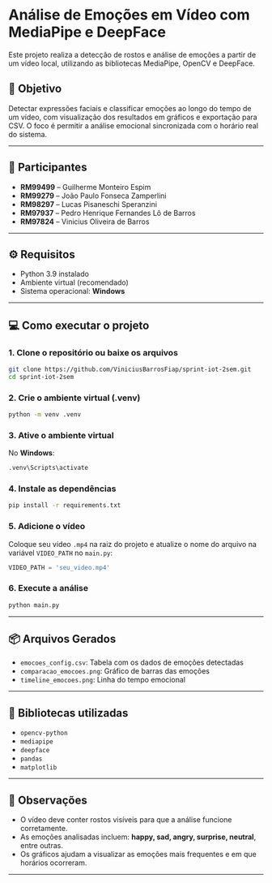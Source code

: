 # Análise de Emoções em Vídeo com MediaPipe e DeepFace

Este projeto realiza a detecção de rostos e análise de emoções a partir de um vídeo local, utilizando as bibliotecas MediaPipe, OpenCV e DeepFace.

## 🎯 Objetivo

Detectar expressões faciais e classificar emoções ao longo do tempo de um vídeo, com visualização dos resultados em gráficos e exportação para CSV. O foco é permitir a análise emocional sincronizada com o horário real do sistema.

---

## 👥 Participantes

- **RM99499** – Guilherme Monteiro Espim  
- **RM99279** – João Paulo Fonseca Zamperlini  
- **RM98297** – Lucas Pisaneschi Speranzini  
- **RM97937** – Pedro Henrique Fernandes Lô de Barros  
- **RM97824** – Vinicius Oliveira de Barros  

---

## ⚙️ Requisitos

- Python 3.9 instalado
- Ambiente virtual (recomendado)
- Sistema operacional: **Windows**

---

## 💻 Como executar o projeto

### 1. Clone o repositório ou baixe os arquivos

```bash
git clone https://github.com/ViniciusBarrosFiap/sprint-iot-2sem.git
cd sprint-iot-2sem
```

### 2. Crie o ambiente virtual (.venv)

```bash
python -m venv .venv
```

### 3. Ative o ambiente virtual

No **Windows**:

```bash
.venv\Scripts\activate
```

### 4. Instale as dependências

```bash
pip install -r requirements.txt
```

### 5. Adicione o vídeo

Coloque seu vídeo `.mp4` na raiz do projeto e atualize o nome do arquivo na variável `VIDEO_PATH` no `main.py`:

```python
VIDEO_PATH = 'seu_video.mp4'
```

### 6. Execute a análise

```bash
python main.py
```

---

## 📦 Arquivos Gerados

- `emocoes_config.csv`: Tabela com os dados de emoções detectadas
- `comparacao_emocoes.png`: Gráfico de barras das emoções
- `timeline_emocoes.png`: Linha do tempo emocional

---

## 🧠 Bibliotecas utilizadas

- `opencv-python`
- `mediapipe`
- `deepface`
- `pandas`
- `matplotlib`

---

## 📝 Observações

- O vídeo deve conter rostos visíveis para que a análise funcione corretamente.
- As emoções analisadas incluem: **happy, sad, angry, surprise, neutral**, entre outras.
- Os gráficos ajudam a visualizar as emoções mais frequentes e em que horários ocorreram.

---
